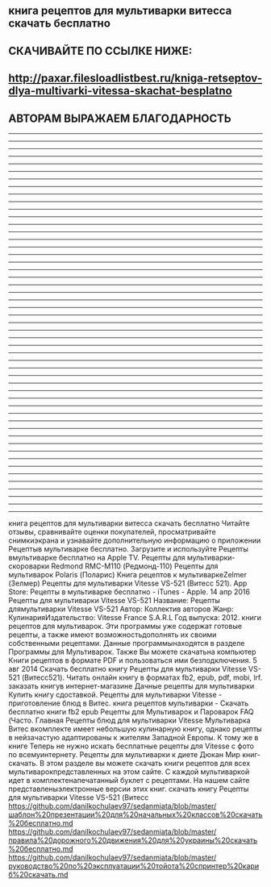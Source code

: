 книга рецептов для мультиварки витесса скачать бесплатно
--------------------------------------------------
СКАЧИВАЙТЕ ПО ССЫЛКЕ НИЖЕ:
--------------------------------------------------
http://paxar.filesloadlistbest.ru/kniga-retseptov-dlya-multivarki-vitessa-skachat-besplatno
--------------------------------------------------
АВТОРАМ ВЫРАЖАЕМ БЛАГОДАРНОСТЬ
--------------------------------------------------
--------------------------------------------------
--------------------------------------------------
--------------------------------------------------
--------------------------------------------------
--------------------------------------------------
--------------------------------------------------
--------------------------------------------------
--------------------------------------------------
--------------------------------------------------
--------------------------------------------------
--------------------------------------------------
--------------------------------------------------
--------------------------------------------------
--------------------------------------------------
--------------------------------------------------
--------------------------------------------------
--------------------------------------------------
--------------------------------------------------
--------------------------------------------------
--------------------------------------------------
--------------------------------------------------
--------------------------------------------------
--------------------------------------------------
--------------------------------------------------
--------------------------------------------------
--------------------------------------------------
--------------------------------------------------
--------------------------------------------------
--------------------------------------------------
--------------------------------------------------
--------------------------------------------------
--------------------------------------------------
--------------------------------------------------
--------------------------------------------------
--------------------------------------------------
--------------------------------------------------
--------------------------------------------------
--------------------------------------------------
--------------------------------------------------
--------------------------------------------------
--------------------------------------------------
--------------------------------------------------
--------------------------------------------------
--------------------------------------------------
--------------------------------------------------
--------------------------------------------------
--------------------------------------------------
--------------------------------------------------
--------------------------------------------------
--------------------------------------------------
--------------------------------------------------
книга рецептов для мультиварки витесса скачать бесплатно Читайте отзывы, сравнивайте оценки покупателей, просматривайте снимкиэкрана и узнавайте дополнительную информацию о приложении Рецептыв мультиварке бесплатно. Загрузите и используйте Рецепты вмультиварке бесплатно на Apple TV. Рецепты для мультиварки-скороварки Redmond RMC-M110 (Редмонд-110) Рецепты для мультиварок Polaris (Поларис)  Книга рецептов к мультиваркеZelmer (Зелмер)  Рецепты для мультиварки Vitesse VS-521 (Витесс 521). App Store: Рецепты в мультиварке бесплатно - iTunes - Apple. 14 апр 2016  Рецепты для мультиварки Vitesse VS-521 Название: Рецепты длямультиварки Vitesse VS-521 Автор: Коллектив авторов Жанр: КулинарияИздательство: Vitesse France S.A.R.L Год выпуска: 2012. книги рецептов для мультиварок. Эти программы уже содержат готовые рецепты, а также имеют возможностьдополнять их своими собственными рецептами. Данные программынаходятся в разделе Программы для Мультиварок. Также Вы можете скачатьна компьютер Книги рецептов в формате PDF и пользоваться ими безподключения. 5 авг 2014  Скачать бесплатно книгу Рецепты для мультиварки Vitesse VS-521 (Витесс521). Читать онлайн книгу в форматах fb2, epub, pdf, mobi, lrf. заказать книгув интернет-магазине Дачные рецепты для мультиварки  Купить книгу сдоставкой. Рецепты для мультиварки Vitesse - приготовление блюд в Витес. книга рецептов мультиварки - Скачать бесплатно книги fb2 epub
Рецепты для Мультиварок и Пароварок  FAQ (Часто. Главная  Рецепты блюд для мультиварки Vitesse  Мультиварка Витес вкомплекте имеет небольшую кулинарную книгу, однако рецепты в нейзачастую адаптированы к жителям Западной Европы. К тому же в книге Теперь не нужно искать бесплатные рецепты для Vitesse с фото по всемуинтернету. Рецепты для мультиварки к диете Дюкан  Мир книг-скачать. В этом разделе вы можете скачать книги рецептов для всех мультиварокпредставленных на этом сайте. С каждой мультиваркой идет в комплектенапечатанный буклет с рецептами. На нашем сайте представленыэлектронные версии этих книг. скачать книгу Рецепты для мультиварки Vitesse VS-521 (Витесс
https://github.com/danilkochulaev97/sedanmiata/blob/master/шаблон%20презентации%20для%20начальных%20классов%20скачать%20бесплатно.md
https://github.com/danilkochulaev97/sedanmiata/blob/master/правила%20дорожного%20движения%20для%20украины%20скачать%20бесплатно.md
https://github.com/danilkochulaev97/sedanmiata/blob/master/руководство%20по%20эксплуатации%20тойота%20спринтер%20кариб%20скачать.md